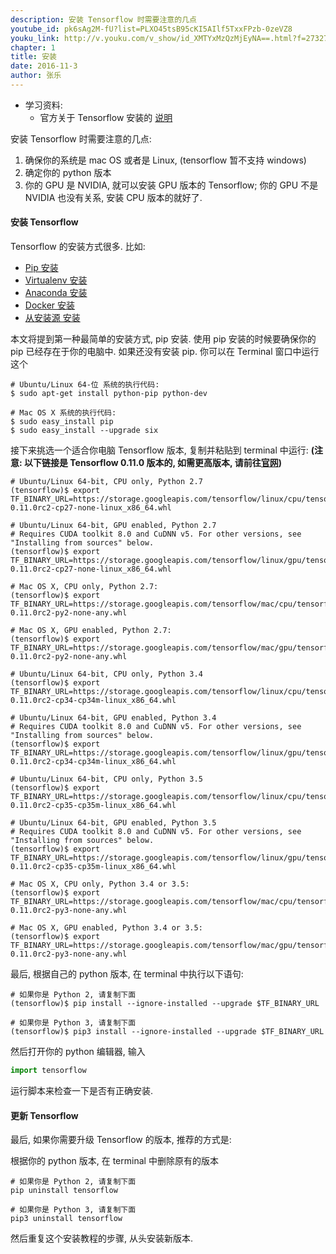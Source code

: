 ```yaml
---
description: 安装 Tensorflow 时需要注意的几点
youtube_id: pk6sAg2M-fU?list=PLXO45tsB95cKI5AIlf5TxxFPzb-0zeVZ8
youku_link: http://v.youku.com/v_show/id_XMTYxMzQzMjEyNA==.html?f=27327189&o=1
chapter: 1
title: 安装
date: 2016-11-3
author: 张乐
---
```

* 学习资料:
  * 官方关于 Tensorflow 安装的 [说明](https://www.tensorflow.org/versions/master/get_started/os_setup.html)

安装 Tensorflow 时需要注意的几点:
1. 确保你的系统是 mac OS 或者是 Linux, (tensorflow 暂不支持 windows)
2. 确定你的 python 版本
3. 你的 GPU 是 NVIDIA, 就可以安装 GPU 版本的 Tensorflow; 你的 GPU 不是 NVIDIA 也没有关系, 安装 CPU 版本的就好了.

#### 安装 Tensorflow

Tensorflow 的安装方式很多. 比如:
* [Pip 安装](https://www.tensorflow.org/versions/master/get_started/os_setup.html#pip-installation)
* [Virtualenv 安装](https://www.tensorflow.org/versions/master/get_started/os_setup.html#virtualenv-installation)
* [Anaconda 安装](https://www.tensorflow.org/versions/master/get_started/os_setup.html#anaconda-installation)
* [Docker 安装](https://www.tensorflow.org/versions/master/get_started/os_setup.html#docker-installation)
* [从安装源 安装](https://www.tensorflow.org/versions/master/get_started/os_setup.html#installing-from-sources)

本文将提到第一种最简单的安装方式, pip 安装.
使用 pip 安装的时候要确保你的 pip 已经存在于你的电脑中. 如果还没有安装 pip. 你可以在 Terminal 窗口中运行这个

```shell
# Ubuntu/Linux 64-位 系统的执行代码:
$ sudo apt-get install python-pip python-dev

# Mac OS X 系统的执行代码:
$ sudo easy_install pip
$ sudo easy_install --upgrade six
```

接下来挑选一个适合你电脑 Tensorflow 版本, 复制并粘贴到 terminal 中运行:
**(注意: 以下链接是 Tensorflow 0.11.0 版本的, 如需更高版本, 请前往[官网](https://www.tensorflow.org/versions/master/get_started/os_setup.html))**

```
# Ubuntu/Linux 64-bit, CPU only, Python 2.7
(tensorflow)$ export TF_BINARY_URL=https://storage.googleapis.com/tensorflow/linux/cpu/tensorflow-0.11.0rc2-cp27-none-linux_x86_64.whl

# Ubuntu/Linux 64-bit, GPU enabled, Python 2.7
# Requires CUDA toolkit 8.0 and CuDNN v5. For other versions, see "Installing from sources" below.
(tensorflow)$ export TF_BINARY_URL=https://storage.googleapis.com/tensorflow/linux/gpu/tensorflow-0.11.0rc2-cp27-none-linux_x86_64.whl

# Mac OS X, CPU only, Python 2.7:
(tensorflow)$ export TF_BINARY_URL=https://storage.googleapis.com/tensorflow/mac/cpu/tensorflow-0.11.0rc2-py2-none-any.whl

# Mac OS X, GPU enabled, Python 2.7:
(tensorflow)$ export TF_BINARY_URL=https://storage.googleapis.com/tensorflow/mac/gpu/tensorflow-0.11.0rc2-py2-none-any.whl

# Ubuntu/Linux 64-bit, CPU only, Python 3.4
(tensorflow)$ export TF_BINARY_URL=https://storage.googleapis.com/tensorflow/linux/cpu/tensorflow-0.11.0rc2-cp34-cp34m-linux_x86_64.whl

# Ubuntu/Linux 64-bit, GPU enabled, Python 3.4
# Requires CUDA toolkit 8.0 and CuDNN v5. For other versions, see "Installing from sources" below.
(tensorflow)$ export TF_BINARY_URL=https://storage.googleapis.com/tensorflow/linux/gpu/tensorflow-0.11.0rc2-cp34-cp34m-linux_x86_64.whl

# Ubuntu/Linux 64-bit, CPU only, Python 3.5
(tensorflow)$ export TF_BINARY_URL=https://storage.googleapis.com/tensorflow/linux/cpu/tensorflow-0.11.0rc2-cp35-cp35m-linux_x86_64.whl

# Ubuntu/Linux 64-bit, GPU enabled, Python 3.5
# Requires CUDA toolkit 8.0 and CuDNN v5. For other versions, see "Installing from sources" below.
(tensorflow)$ export TF_BINARY_URL=https://storage.googleapis.com/tensorflow/linux/gpu/tensorflow-0.11.0rc2-cp35-cp35m-linux_x86_64.whl

# Mac OS X, CPU only, Python 3.4 or 3.5:
(tensorflow)$ export TF_BINARY_URL=https://storage.googleapis.com/tensorflow/mac/cpu/tensorflow-0.11.0rc2-py3-none-any.whl

# Mac OS X, GPU enabled, Python 3.4 or 3.5:
(tensorflow)$ export TF_BINARY_URL=https://storage.googleapis.com/tensorflow/mac/gpu/tensorflow-0.11.0rc2-py3-none-any.whl
```

最后, 根据自己的 python 版本, 在 terminal 中执行以下语句:

```shell
# 如果你是 Python 2, 请复制下面
(tensorflow)$ pip install --ignore-installed --upgrade $TF_BINARY_URL

# 如果你是 Python 3, 请复制下面
(tensorflow)$ pip3 install --ignore-installed --upgrade $TF_BINARY_URL
```

然后打开你的 python 编辑器, 输入

```python
import tensorflow
```

运行脚本来检查一下是否有正确安装.

#### 更新 Tensorflow

最后, 如果你需要升级 Tensorflow 的版本, 推荐的方式是:

根据你的 python 版本, 在 terminal 中删除原有的版本

```shell
# 如果你是 Python 2, 请复制下面
pip uninstall tensorflow

# 如果你是 Python 3, 请复制下面
pip3 uninstall tensorflow
```

然后重复这个安装教程的步骤, 从头安装新版本.
